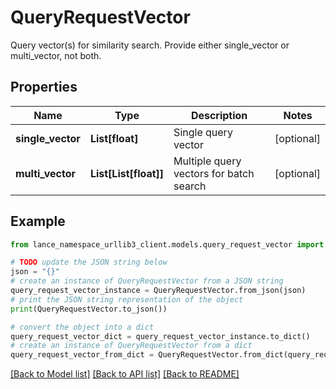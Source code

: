 # QueryRequestVector

Query vector(s) for similarity search. Provide either single_vector or multi_vector, not both.

## Properties

Name | Type | Description | Notes
------------ | ------------- | ------------- | -------------
**single_vector** | **List[float]** | Single query vector | [optional] 
**multi_vector** | **List[List[float]]** | Multiple query vectors for batch search | [optional] 

## Example

```python
from lance_namespace_urllib3_client.models.query_request_vector import QueryRequestVector

# TODO update the JSON string below
json = "{}"
# create an instance of QueryRequestVector from a JSON string
query_request_vector_instance = QueryRequestVector.from_json(json)
# print the JSON string representation of the object
print(QueryRequestVector.to_json())

# convert the object into a dict
query_request_vector_dict = query_request_vector_instance.to_dict()
# create an instance of QueryRequestVector from a dict
query_request_vector_from_dict = QueryRequestVector.from_dict(query_request_vector_dict)
```
[[Back to Model list]](../README.md#documentation-for-models) [[Back to API list]](../README.md#documentation-for-api-endpoints) [[Back to README]](../README.md)



